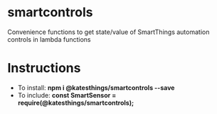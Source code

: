 # smartcontrols

Convenience functions to get state/value of SmartThings automation controls in lambda functions

# Instructions

- To install: **npm i @katesthings/smartcontrols --save**
- To include: **const SmartSensor = require(@katesthings/smartcontrols);**
